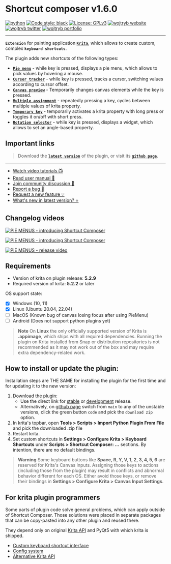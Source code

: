 # Shortcut composer **v1.6.0**

[![python](https://img.shields.io/badge/Python-3.10-3776AB.svg?style=flat&logo=python&logoColor=white)](https://www.python.org)
[![Code style: black](https://img.shields.io/badge/code%20style-autopep8-333333.svg)](https://pypi.org/project/autopep8/)
[![License: GPLv3](https://img.shields.io/badge/License-GPLv3-blue.svg)](https://www.gnu.org/licenses/gpl-3.0)
[![wojtryb website](https://img.shields.io/badge/YouTube-wojtryb-ee0000.svg?style=flat&logo=youtube)](https://youtube.com/wojtryb)
[![wojtryb twitter](https://img.shields.io/badge/Twitter-wojtryb-00aced.svg?style=flat&logo=twitter)](https://twitter.com/wojtryb)
[![wojtryb portfolio](https://img.shields.io/badge/Art_Portfolio-wojtryb-000000.svg?style=flat&logo=)](https://cara.app/wojtryb)

---

**`Extension`** for painting application [**`Krita`**](https://krita.org/), which allows to create custom, complex **`keyboard shortcuts`**.

The plugin adds new shortcuts of the following types:
- [**`Pie menu`**](https://github.com/wojtryb/Shortcut-Composer/wiki/Plugin-actions#pie-menus) - while key is pressed, displays a pie menu, which allows to pick values by hovering a mouse.
- [**`Cursor tracker`**](https://github.com/wojtryb/Shortcut-Composer/wiki/Plugin-actions#cursor-trackers) - while key is pressed, tracks a cursor, switching values according to cursor offset.
- [**`Canvas preview`**](https://github.com/wojtryb/Shortcut-Composer/wiki/Plugin-actions#canvas-previews) - Temporarily changes canvas elements while the key is pressed.
- [**`Multiple assignment`**](https://github.com/wojtryb/Shortcut-Composer/wiki/Plugin-actions#multiple-assignments) - repeatedly pressing a key, cycles between multiple values of krita property.
- [**`Temporary key`**](https://github.com/wojtryb/Shortcut-Composer/wiki/Plugin-actions#temporary-keys) - temporarily activates a krita property with long press or toggles it on/off with short press.
- [**`Rotation selector`**](https://github.com/wojtryb/Shortcut-Composer/wiki/Plugin-actions#rotation-selectors) - while key is pressed, displays a widget, which allows to set an angle-based property.

## Important links
> Download the [**`latest version`**](https://github.com/wojtryb/Shortcut-Composer/archive/refs/heads/main.zip) of the plugin, or visit its [**`github page`**](https://github.com/wojtryb/Shortcut-Composer).

---

- [Watch video tutorials 📺](https://www.youtube.com/playlist?list=PLeiJahtD9hCrtKRRYjdi-JqRtqyvH3xCG)
- [Read user manual 📄](https://github.com/wojtryb/Shortcut-Composer/wiki)
- [Join community discussion 👥](https://krita-artists.org/t/shortcut-composer-v1-2-2-plugin-for-pie-menus-multiple-key-assignment-mouse-trackers-and-more/55314)
- [Report a bug 🦗](https://github.com/wojtryb/Shortcut-Composer/issues)
- [Request a new feature 💡](https://github.com/wojtryb/Shortcut-Composer/discussions)
- [What's new in latest version? ⭐](https://github.com/wojtryb/Shortcut-Composer/releases)

## Changelog videos

[![PIE MENUS - introducing Shortcut Composer](https://user-images.githubusercontent.com/51094047/244950488-83bd44ff-87f6-4b95-82c7-0f5031bb1b8e.png)](https://www.youtube.com/watch?v=eHK5LBMNiU0 "Managing BRUSHES with Shortcut Composer 1.3")

[![PIE MENUS - introducing Shortcut Composer](https://github-production-user-asset-6210df.s3.amazonaws.com/51094047/238015603-3143fc2d-0fa7-4da1-868d-2ec054ccaeb3.png)](https://www.youtube.com/watch?v=Tkf2-U0OyG4 "PIE MENUS - introducing Shortcut Composer")

[![PIE MENUS - release video](https://github-production-user-asset-6210df.s3.amazonaws.com/51094047/238179887-87c00d86-0e65-46c2-94c4-52bb02c99501.png)](https://youtu.be/hrjBycVYFZM "PIE MENUS - introducing Shortcut Composer")

## Requirements
- Version of krita on plugin release: **5.2.9**
- Required version of krita: **5.2.2** or later

OS support state:
- [x] Windows (10, 11)
- [x] Linux (Ubuntu 20.04, 22.04)
- [ ] MacOS (Known bug of canvas losing focus after using PieMenu)
- [ ] Android (Does not support python plugins yet)

> **Note**
> On **Linux** the only officially supported version of Krita is **.appimage**, which ships with all required dependencies. Running the plugin on Krita installed from Snap or distribution repositories is not recommended as it may not work out of the box and may require extra dependency-related work.

## How to install or update the plugin:
Installation steps are THE SAME for installing the plugin for the first time and for updating it to the new version:

1. Download the plugin:
    - Use the direct link for [stable](https://github.com/wojtryb/Shortcut-Composer/archive/refs/heads/main.zip) or [development](https://github.com/wojtryb/Shortcut-Composer/archive/refs/heads/development.zip) release.
    - Alternatively, on [github page](https://github.com/wojtryb/Shortcut-Composer) switch from `main` to any of the unstable versions, click the green button `code` and pick the `download zip` option.
2. In krita's topbar, open **Tools > Scripts > Import Python Plugin From File** and pick the downloaded .zip file
3. Restart krita.
4. Set custom shortcuts in **Settings > Configure Krita > Keyboard Shortcuts** under **Scripts > Shortcut Composer: ...** sections. By intention, there are no default bindings.

> **Warning**
> Some keyboard buttons like **Space, R, Y, V, 1, 2, 3, 4, 5, 6** are reserved for Krita's Canvas Inputs. Assigning those keys to actions (including those from the plugin) may result in conflicts and abnormal behavior different for each OS. Either avoid those keys, or remove their bindings in **Settings > Configure Krita > Canvas Input Settings**.


## For krita plugin programmers
Some parts of plugin code solve general problems, which can apply outside of Shortcut Composer. Those solutions were placed in separate packages that can be copy-pasted into any other plugin and reused there.

They depend only on original [Krita API](https://api.kde.org/krita/html/classKrita.html) and PyQt5 with which krita is shipped.

- [Custom keyboard shortcut interface](./shortcut_composer/input_adapter/)
- [Config system](./shortcut_composer/config_system/)
- [Alternative Krita API](./shortcut_composer/api_krita/)
